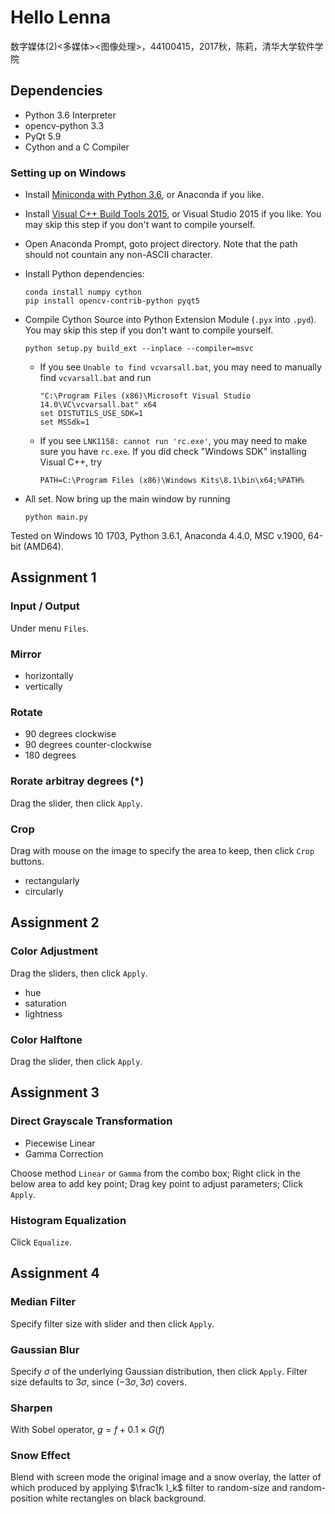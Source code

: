 # Hello Lenna

数字媒体(2)<多媒体><图像处理>，44100415，2017秋，陈莉，清华大学软件学院

## Dependencies

* Python 3.6 Interpreter
* opencv-python 3.3
* PyQt 5.9
* Cython and a C Compiler

### Setting up on Windows

* Install [Miniconda with Python 3.6](https://conda.io/miniconda.html), or Anaconda if you like.

* Install [Visual C++ Build Tools 2015](http://landinghub.visualstudio.com/visual-cpp-build-tools), or Visual Studio 2015 if you like. You may skip this step if you don't want to compile yourself.

* Open Anaconda Prompt, goto project directory. Note that the path should not countain any non-ASCII character.

* Install Python dependencies:
    ```
    conda install numpy cython
    pip install opencv-contrib-python pyqt5
    ```

* Compile Cython Source into Python Extension Module (`.pyx` into `.pyd`). You may skip this step if you don't want to compile yourself.
    ```
    python setup.py build_ext --inplace --compiler=msvc
    ```

    * If you see `Unable to find vcvarsall.bat`, you may need to manually find `vcvarsall.bat` and run
        ```
        "C:\Program Files (x86)\Microsoft Visual Studio 14.0\VC\vcvarsall.bat" x64
        set DISTUTILS_USE_SDK=1
        set MSSdk=1
        ```
    * If you see `LNK1158: cannot run 'rc.exe'`, you may need to make sure you have `rc.exe`. If you did check "Windows SDK" installing Visual C++, try
        ```
        PATH=C:\Program Files (x86)\Windows Kits\8.1\bin\x64;%PATH%
        ```

* All set. Now bring up the main window by running
    ```
    python main.py
    ```

Tested on Windows 10 1703, Python 3.6.1, Anaconda 4.4.0, MSC v.1900, 64-bit (AMD64).

## Assignment 1

### Input / Output
Under menu `Files`.

### Mirror 
* horizontally
* vertically

### Rotate
* 90 degrees clockwise
* 90 degrees counter-clockwise
* 180 degrees

### Rorate arbitray degrees (*)
Drag the slider, then click `Apply`.

### Crop 
Drag with mouse on the image to specify the area to keep, then click `Crop` buttons.
* rectangularly
* circularly

## Assignment 2

### Color Adjustment

Drag the sliders, then click `Apply`.

* hue
* saturation
* lightness

### Color Halftone

Drag the slider, then click `Apply`.

## Assignment 3

### Direct Grayscale Transformation

* Piecewise Linear
* Gamma Correction


Choose method `Linear` or `Gamma` from the combo box;
Right click in the below area to add key point;
Drag key point to adjust parameters;
Click `Apply`.

### Histogram Equalization

Click `Equalize`.

## Assignment 4

### Median Filter
Specify filter size with slider and then click `Apply`.
### Gaussian Blur
Specify $\sigma$ of the underlying Gaussian distribution, then click `Apply`. Filter size defaults to $3\sigma$, since $(-3\sigma, 3\sigma)$ covers.
### Sharpen 
With Sobel operator, $g = f + 0.1\times G(f)$

### Snow Effect
Blend with screen mode the original image and a snow overlay, the latter of which produced by applying $\frac1k I_k$ filter to random-size and random-position white rectangles on black background.